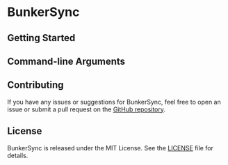 # BunkerSync
## Getting Started
## Command-line Arguments
## Contributing

If you have any issues or suggestions for BunkerSync, feel free to open an issue or submit a pull request on the [GitHub repository](https://github.com/okashaluai/BunkerSync). 

## License

BunkerSync is released under the MIT License. See the [LICENSE](https://github.com/okashaluai/BunkerSync/blob/main/LICENSE) file for details.
